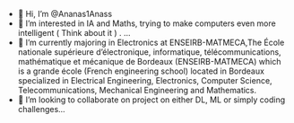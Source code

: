 - 👋 Hi, I’m @Ananas1Anass
- 👀 I’m interested in IA and Maths, trying to make computers even more intelligent ( Think about it ) . ...
- 🌱 I’m currently majoring in Electronics at ENSEIRB-MATMECA,The École nationale supérieure d’électronique, informatique, télécommunications, mathématique et mécanique de Bordeaux (ENSEIRB-MATMECA) which is a grande école (French engineering school) located in Bordeaux specialized in Electrical Engineering, Electronics, Computer Science, Telecommunications, Mechanical Engineering and Mathematics.
- 💞️ I’m looking to collaborate on project on either DL, ML or simply coding challenges...

<!---
Ananas1Anass/Ananas1Anass is a ✨ special ✨ repository because its `README.md` (this file) appears on your GitHub profile.
You can click the Preview link to take a look at your changes.
--->

